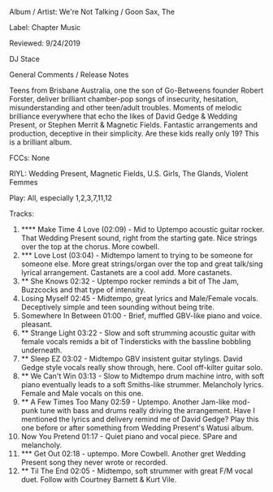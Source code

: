 Album / Artist: We're Not Talking  / Goon Sax, The

Label: Chapter Music

Reviewed: 9/24/2019

DJ Stace

General Comments / Release Notes  

Teens from Brisbane Australia, one the son of Go-Betweens founder Robert Forster, deliver brilliant chamber-pop songs of insecurity, hesitation, misunderstanding and other teen/adult troubles. Moments of melodic brilliance everywhere that echo the likes of David Gedge & Wedding Present, or Stephen Merrit & Magnetic Fields. Fantastic arrangements and production, deceptive in their simplicity. Are these kids really only 19? This is a brilliant album.

FCCs: None

RIYL: Wedding Present, Magnetic Fields, U.S. Girls, The Glands, Violent Femmes

Play: All, especially 1,2,3,7,11,12

Tracks:  
1. **** Make Time 4 Love (02:09)	- Mid to Uptempo acoustic guitar rocker. That Wedding Present sound, right from the starting gate. Nice strings over the top at the chorus. More cowbell.  
2. *** Love Lost (03:04) - Midtempo lament to trying to be someone for someone else. More great strings/organ over the top and great talk/sing lyrical arrangement. Castanets are a cool add. More castanets.  
3. ** She Knows 02:32 -  Uptempo rocker reminds a bit of The Jam, Buzzcocks and that type of intensity.  
4. Losing Myself 02:45 - Midtempo, great lyrics and Male/Female vocals. Deceptively simple and teen sounding without being trite.  
5. Somewhere In Between 01:00 - Brief, muffled GBV-like piano and voice. pleasant.  
6. ** Strange Light 03:22	- Slow and soft strumming acoustic guitar with female vocals remids a bit of Tindersticks with the bassline bobbling underneath.  
7. ** Sleep EZ 03:02 - Midtempo GBV insistent guitar stylings. David Gedge style vocals really show through, here. Cool off-kilter guitar solo.  
8. ** We Can't Win 03:13 - Slow to Midtempo drum machine intro, with soft piano eventually leads to a soft Smiths-like strummer. Melancholy lyrics. Female and Male vocals on this one.    
9. ** A Few Times Too Many 02:59	- Uptempo. Another Jam-like mod-punk tune with bass and drums really driving the arrangement. Have I mentioned the lyrics and delivery remind me of David Gedge? Play this one before or after something from Wedding Present's Watusi album.  
10. Now You Pretend 01:17 - Quiet piano and vocal piece. SPare and melancholy.  
11. *** Get Out 02:18 - uptempo. More Cowbell. Another gret Wedding Present song they never wrote or recorded.  
12. ** Til The End 02:05 - Midtempo, soft strummer with great F/M vocal duet. Follow with Courtney Barnett & Kurt Vile. 
